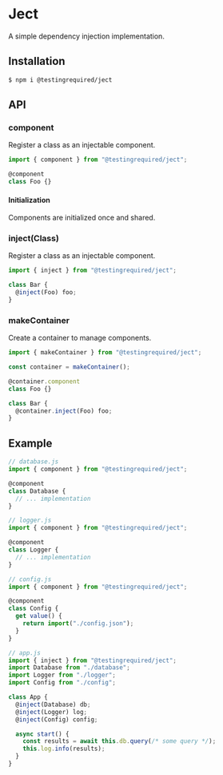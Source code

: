 # Ject

A simple dependency injection implementation.

## Installation

```bash
$ npm i @testingrequired/ject
```

## API

### component

Register a class as an injectable component.

```javascript
import { component } from "@testingrequired/ject";

@component
class Foo {}
```

#### Initialization

Components are initialized once and shared.

### inject(Class)

Register a class as an injectable component.

```javascript
import { inject } from "@testingrequired/ject";

class Bar {
  @inject(Foo) foo;
}
```

### makeContainer

Create a container to manage components.

```javascript
import { makeContainer } from "@testingrequired/ject";

const container = makeContainer();

@container.component
class Foo {}

class Bar {
  @container.inject(Foo) foo;
}
```

## Example

```javascript
// database.js
import { component } from "@testingrequired/ject";

@component
class Database {
  // ... implementation
}

// logger.js
import { component } from "@testingrequired/ject";

@component
class Logger {
  // ... implementation
}

// config.js
import { component } from "@testingrequired/ject";

@component
class Config {
  get value() {
    return import("./config.json");
  }
}

// app.js
import { inject } from "@testingrequired/ject";
import Database from "./database";
import Logger from "./logger";
import Config from "./config";

class App {
  @inject(Database) db;
  @inject(Logger) log;
  @inject(Config) config;

  async start() {
    const results = await this.db.query(/* some query */);
    this.log.info(results);
  }
}
```

